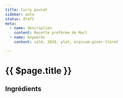 ```yaml
---
title: Curry poulet
sidebar: auto
status: draft
meta:
  - name: description
    content: Recette préférée de Mart
  - name: keywords
    content: salé, 2020, plat, erpicum-giner-lloret

---
```



# {{ $page.title }}

## Ingrédients

<!-- <recipePortion :recette="$page.frontmatter.JSON" /> -->
